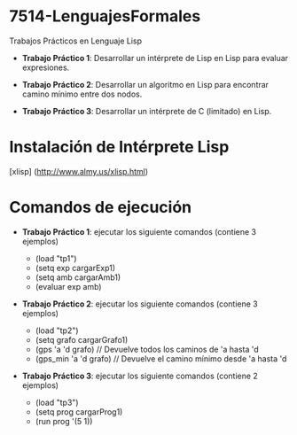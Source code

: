 # 7514-LenguajesFormales

Trabajos Prácticos en Lenguaje Lisp

* **Trabajo Práctico 1**: Desarrollar un intérprete de Lisp en Lisp para evaluar expresiones.

* **Trabajo Práctico 2**: Desarrollar un algoritmo en Lisp para encontrar camino mínimo entre
                          dos nodos.

* **Trabajo Práctico 3**: Desarrollar un intérprete de C (limitado) en Lisp.

Instalación de Intérprete Lisp
===============================================================================
[xlisp] (http://www.almy.us/xlisp.html)

Comandos de ejecución
===============================================================================
* **Trabajo Práctico 1**: ejecutar los siguiente comandos (contiene 3 ejemplos)
    - (load "tp1")
    - (setq exp cargarExp1)
    - (setq amb cargarAmb1)
    - (evaluar exp amb)

* **Trabajo Práctico 2**: ejecutar los siguiente comandos (contiene 3 ejemplos)
    - (load "tp2")
    - (setq grafo cargarGrafo1)
    - (gps 'a 'd grafo)     // Devuelve todos los caminos de 'a hasta 'd
    - (gps_min 'a 'd grafo) // Devuelve el camino mínimo desde 'a hasta 'd

* **Trabajo Práctico 3**: ejecutar los siguiente comandos (contiene 2 ejemplos)
    - (load "tp3")
    - (setq prog cargarProg1)
    - (run prog '(5 1))
